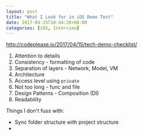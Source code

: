 ```yaml
---
layout: post
title: "What I Look for in iOS Demo Test"
date: 2017-04-25T10:44:28+08:00
categories: [iOS, Interview]
---
```


http://codeplease.io/2017/04/15/tech-demo-checklist/


1. Attention to details
2. Consistency - formatting of code
3. Separation of layers - Network, Model, VM
4. Architecture
5. Access level using `private`
6. Not too long - func and file
7. Design Patterns - Composition (DI)
8. Readability


Things I don't fuss with:

- Sync folder structure with project structure
- 